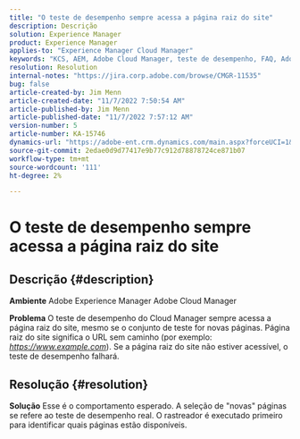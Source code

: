 ```yaml
---
title: "O teste de desempenho sempre acessa a página raiz do site"
description: Descrição
solution: Experience Manager
product: Experience Manager
applies-to: "Experience Manager Cloud Manager"
keywords: "KCS, AEM, Adobe Cloud Manager, teste de desempenho, FAQ, Adobe Experience Manager, página raiz"
resolution: Resolution
internal-notes: "https://jira.corp.adobe.com/browse/CMGR-11535"
bug: false
article-created-by: Jim Menn
article-created-date: "11/7/2022 7:50:54 AM"
article-published-by: Jim Menn
article-published-date: "11/7/2022 7:57:12 AM"
version-number: 5
article-number: KA-15746
dynamics-url: "https://adobe-ent.crm.dynamics.com/main.aspx?forceUCI=1&pagetype=entityrecord&etn=knowledgearticle&id=f6cd19e2-705e-ed11-9561-6045bd0065f9"
source-git-commit: 2edae0d9d77417e9b77c912d78878724ce871b07
workflow-type: tm+mt
source-wordcount: '111'
ht-degree: 2%

---
```


# O teste de desempenho sempre acessa a página raiz do site

## Descrição {#description}


<b>Ambiente</b>
Adobe Experience Manager Adobe Cloud Manager

<b>Problema</b>
O teste de desempenho do Cloud Manager sempre acessa a página raiz do site, mesmo se o conjunto de teste for novas páginas.
Página raiz do site significa o URL sem caminho (por exemplo: *https://www.example.com*).
Se a página raiz do site não estiver acessível, o teste de desempenho falhará.


## Resolução {#resolution}


<b>Solução</b>
Esse é o comportamento esperado.
A seleção de &quot;novas&quot; páginas se refere ao teste de desempenho real.
O rastreador é executado primeiro para identificar quais páginas estão disponíveis.
